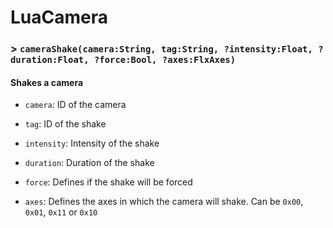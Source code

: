 # LuaCamera

### > `cameraShake(camera:String, tag:String, ?intensity:Float, ?duration:Float, ?force:Bool, ?axes:FlxAxes)`

#### Shakes a camera 

- `camera`: ID of the camera 

- `tag`: ID of the shake 

- `intensity`: Intensity of the shake 

- `duration`: Duration of the shake 

- `force`: Defines if the shake will be forced 

- `axes`: Defines the axes in which the camera will shake. Can be `0x00`, `0x01`, `0x11` or `0x10` 

